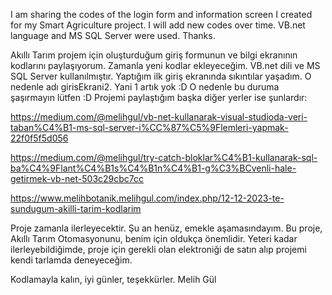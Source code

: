 I am sharing the codes of the login form and information screen I created for my Smart Agriculture project. I will add new codes over time. VB.net language and MS SQL Server were used. Thanks.

Akıllı Tarım projem için oluşturduğum giriş formunun ve bilgi ekranının kodlarını paylaşıyorum. Zamanla yeni kodlar ekleyeceğim. VB.net dili ve MS SQL Server kullanılmıştır. Yaptığım ilk giriş ekranında sıkıntılar yaşadım. O nedenle adı girisEkrani2. Yani 1 artık yok :D O nedenle bu duruma şaşırmayın lütfen :D Projemi paylaştığım başka diğer yerler ise şunlardır:

https://medium.com/@melihgul/vb-net-kullanarak-visual-studioda-veri-taban%C4%B1-ms-sql-server-i%CC%87%C5%9Flemleri-yapmak-22f0f5f5d056 

https://medium.com/@melihgul/try-catch-bloklar%C4%B1-kullanarak-sql-ba%C4%9Flant%C4%B1s%C4%B1n%C4%B1-g%C3%BCvenli-hale-getirmek-vb-net-503c29cbc7cc

https://www.melihbotanik.melihgul.com/index.php/12-12-2023-te-sundugum-akilli-tarim-kodlarim

Proje zamanla ilerleyecektir. Şu an henüz, emekle aşamasındayım. Bu proje, Akıllı Tarım Otomasyonunu, benim için oldukça önemlidir. Yeteri kadar ilerleyebildiğimde, proje için gerekli olan elektroniği de satın alıp projemi kendi tarlamda deneyeceğim.

Kodlamayla kalın, iyi günler, teşekkürler.
Melih Gül
